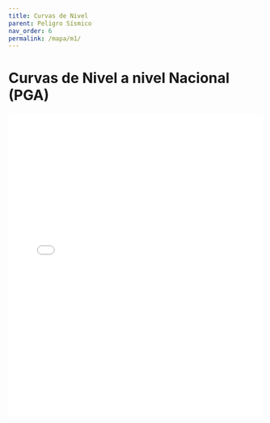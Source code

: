 ```yaml
---
title: Curvas de Nivel
parent: Peligro Sísmico
nav_order: 6
permalink: /mapa/m1/
---
```


# Curvas de Nivel a nivel Nacional (PGA)

<iframe src="/Aceleracion_en_Gals.html" width="100%" height="600" frameborder="0"></iframe>
